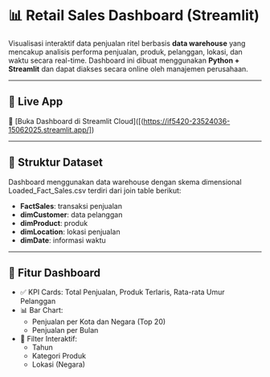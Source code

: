 # 📊 Retail Sales Dashboard (Streamlit)

Visualisasi interaktif data penjualan ritel berbasis **data warehouse** yang mencakup analisis performa penjualan, produk, pelanggan, lokasi, dan waktu secara real-time. Dashboard ini dibuat menggunakan **Python + Streamlit** dan dapat diakses secara online oleh manajemen perusahaan.

---

## 🚀 Live App

🔗 [Buka Dashboard di Streamlit Cloud]([(https://if5420-23524036-15062025.streamlit.app/])

---

## 📁 Struktur Dataset

Dashboard menggunakan data warehouse dengan skema dimensional
Loaded_Fact_Sales.csv terdiri dari join table berikut:
- **FactSales**: transaksi penjualan 
- **dimCustomer**: data pelanggan 
- **dimProduct**: produk 
- **dimLocation**: lokasi penjualan 
- **dimDate**: informasi waktu

---

## 📌 Fitur Dashboard

- ✅ KPI Cards: Total Penjualan, Produk Terlaris, Rata-rata Umur Pelanggan
- 📊 Bar Chart:
  - Penjualan per Kota dan Negara (Top 20)
  - Penjualan per Bulan
- 📆 Filter Interaktif:
  - Tahun
  - Kategori Produk
  - Lokasi (Negara)
